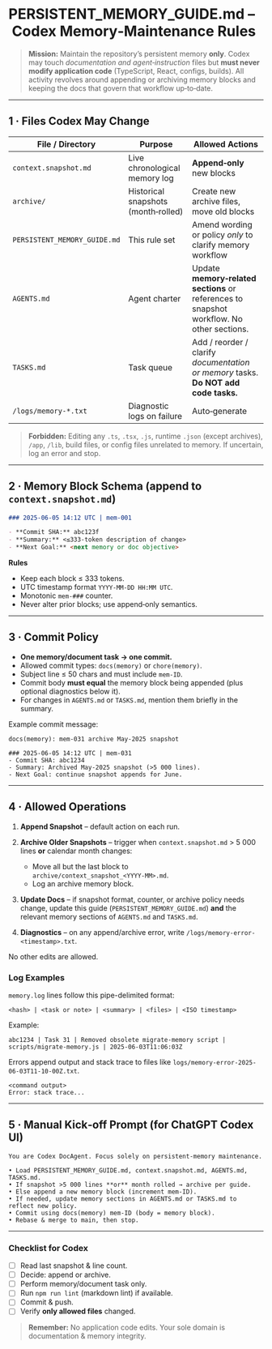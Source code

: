 # PERSISTENT_MEMORY_GUIDE.md – Codex Memory‑Maintenance Rules

> **Mission:** Maintain the repository’s persistent memory **only**. Codex may touch _documentation and agent‑instruction_ files but **must never modify application code** (TypeScript, React, configs, builds). All activity revolves around appending or archiving memory blocks and keeping the docs that govern that workflow up‑to‑date.

---

## 1 · Files Codex May Change

| File / Directory             | Purpose                             | Allowed Actions                                                                           |
| ---------------------------- | ----------------------------------- | ----------------------------------------------------------------------------------------- |
| `context.snapshot.md`        | Live chronological memory log       | **Append‑only** new blocks                                                                |
| `archive/`                   | Historical snapshots (month‑rolled) | Create new archive files, move old blocks                                                 |
| `PERSISTENT_MEMORY_GUIDE.md` | This rule set                       | Amend wording or policy _only_ to clarify memory workflow                                 |
| `AGENTS.md`                  | Agent charter                       | Update **memory‑related sections** or references to snapshot workflow. No other sections. |
| `TASKS.md`                   | Task queue                          | Add / reorder / clarify _documentation or memory_ tasks. **Do NOT add code tasks.**       |
| `/logs/memory‑*.txt`         | Diagnostic logs on failure          | Auto‑generate                                                                             |

> **Forbidden:** Editing any `.ts`, `.tsx`, `.js`, runtime `.json` (except archives), `/app`, `/lib`, build files, or config files unrelated to memory. If uncertain, log an error and stop.

---

## 2 · Memory Block Schema (append to `context.snapshot.md`)

```md
### 2025‑06‑05 14:12 UTC | mem‑001

- **Commit SHA:** abc123f
- **Summary:** <≤333‑token description of change>
- **Next Goal:** <next memory or doc objective>
```

**Rules**

- Keep each block ≤ 333 tokens.
- UTC timestamp format `YYYY‑MM‑DD HH:MM UTC`.
- Monotonic `mem‑###` counter.
- Never alter prior blocks; use append‑only semantics.

---

## 3 · Commit Policy

- **One memory/document task → one commit.**
- Allowed commit types: `docs(memory)` or `chore(memory)`.
- Subject line ≤ 50 chars and must include `mem‑ID`.
- Commit body **must equal** the memory block being appended (plus optional diagnostics below it).
- For changes in `AGENTS.md` or `TASKS.md`, mention them briefly in the summary.

Example commit message:

```text
docs(memory): mem‑031 archive May‑2025 snapshot

### 2025‑06‑05 14:12 UTC | mem‑031
- Commit SHA: abc1234
- Summary: Archived May‑2025 snapshot (>5 000 lines).
- Next Goal: continue snapshot appends for June.
```

---

## 4 · Allowed Operations

1. **Append Snapshot** – default action on each run.
2. **Archive Older Snapshots** – trigger when `context.snapshot.md` > 5 000 lines **or** calendar month changes:

   - Move all but the last block to `archive/context_snapshot_<YYYY‑MM>.md`.
   - Log an archive memory block.

3. **Update Docs** – if snapshot format, counter, or archive policy needs change, update this guide (`PERSISTENT_MEMORY_GUIDE.md`) **and** the relevant memory sections of `AGENTS.md` and `TASKS.md`.
4. **Diagnostics** – on any append/archive error, write `/logs/memory-error-<timestamp>.txt`.

No other edits are allowed.

### Log Examples

`memory.log` lines follow this pipe-delimited format:

```
<hash> | <task or note> | <summary> | <files> | <ISO timestamp>
```

Example:

```
abc1234 | Task 31 | Removed obsolete migrate-memory script | scripts/migrate-memory.js | 2025-06-03T11:06:03Z
```

Errors append output and stack trace to files like `logs/memory-error-2025-06-03T11-10-00Z.txt`.

```
<command output>
Error: stack trace...
```

---

## 5 · Manual Kick‑off Prompt (for ChatGPT Codex UI)

```text
You are Codex DocAgent. Focus solely on persistent‑memory maintenance.

• Load PERSISTENT_MEMORY_GUIDE.md, context.snapshot.md, AGENTS.md, TASKS.md.
• If snapshot >5 000 lines **or** month rolled → archive per guide.
• Else append a new memory block (increment mem‑ID).
• If needed, update memory sections in AGENTS.md or TASKS.md to reflect new policy.
• Commit using docs(memory) mem‑ID (body = memory block).
• Rebase & merge to main, then stop.
```

---

### Checklist for Codex

- [ ] Read last snapshot & line count.
- [ ] Decide: append or archive.
- [ ] Perform memory/document task only.
- [ ] Run `npm run lint` (markdown lint) if available.
- [ ] Commit & push.
- [ ] Verify **only allowed files** changed.

> **Remember:** No application code edits. Your sole domain is documentation & memory integrity.
